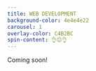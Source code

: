 ```yaml
---
title: WEB DEVELOPMENT
background-color: 4e4e4e22
carousel: 1
overlay-color: C4B2BC
spin-content: 👌😌👌
---
```


Coming soon!
